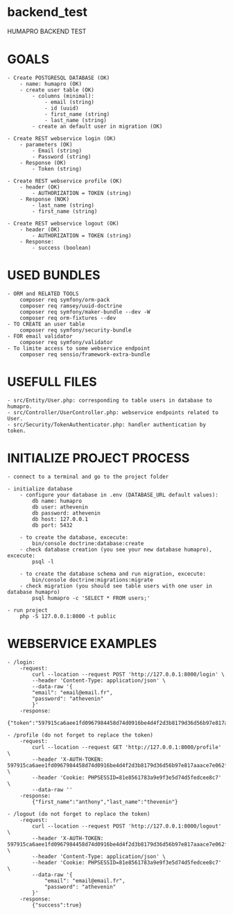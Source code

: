 # backend_test
HUMAPRO BACKEND TEST

# GOALS
    - Create POSTGRESQL DATABASE (OK)
        - name: humapro (OK)
        - create user table (OK)
            - columns (minimal):
                - email (string)
                - id (uuid)
                - first_name (string)
                - last_name (string)
            - create an default user in migration (OK)

    - Create REST webservice login (OK)
        - parameters (OK)
            - Email (string)
            - Password (string)
        - Response (OK)
            - Token (string)

    - Create REST webservice profile (OK)
        - header (OK)
            - AUTHORIZATION = TOKEN (string)
        - Response (NOK)
            - last_name (string)
            - first_name (string)
    
    - Create REST webservice logout (OK)
        - header (OK)
            - AUTHORIZATION = TOKEN (string)
        - Response:
            - success (boolean)

# USED BUNDLES
    - ORM and RELATED TOOLS
        composer req symfony/orm-pack
        composer req ramsey/uuid-doctrine
        composer req symfony/maker-bundle --dev -W
        composer req orm-fixtures --dev
    - TO CREATE an user table
        composer req symfony/security-bundle
    - FOR email validator
        composer req symfony/validator
    - To limite access to some webservice endpoint
        composer req sensio/framework-extra-bundle

# USEFULL FILES
    - src/Entity/User.php: corresponding to table users in database to humapro.
    - src/Controller/UserController.php: webservice endpoints related to User.
    - src/Security/TokenAuthenticator.php: handler authentication by token. 

# INITIALIZE PROJECT PROCESS
    - connect to a terminal and go to the project folder
    
    - initialize database
        - configure your database in .env (DATABASE_URL default values):
            db name: humapro
            db user: athevenin
            db password: athevenin
            db host: 127.0.0.1
            db port: 5432

        - to create the database, excecute:
            bin/console doctrine:database:create
        - check database creation (you see your new database humapro), excecute:
            psql -l

        - to create the database schema and run migration, excecute:
            bin/console doctrine:migrations:migrate
        - check migration (you should see table users with one user in database humapro)
            psql humapro -c 'SELECT * FROM users;'
        
    - run project
        php -S 127.0.0.1:8000 -t public

# WEBSERVICE EXAMPLES
    - /login:
        -request:
            curl --location --request POST 'http://127.0.0.1:8000/login' \
            --header 'Content-Type: application/json' \
            --data-raw '{
            "email": "email@email.fr",
            "password": "athevenin"
            }'
        -response:
            {"token":"597915ca6aee1fd0967984458d74d0916be4d4f2d3b8179d36d56b97e817aaace7e062f91b20bd66384058de93e90eda8ad24c8d4815b3dd631ddbe9"}
    
    - /profile (do not forget to replace the token)
        -request:
            curl --location --request GET 'http://127.0.0.1:8000/profile' \
            --header 'X-AUTH-TOKEN: 597915ca6aee1fd0967984458d74d0916be4d4f2d3b8179d36d56b97e817aaace7e062f91b20bd66384058de93e90eda8ad24c8d4815b3dd631ddbe9' \
            --header 'Cookie: PHPSESSID=81e8561783a9e9f3e5d74d5fedcee8c7' \
            --data-raw ''
        -response:
            {"first_name":"anthony","last_name":"thevenin"}
    
    - /logout (do not forget to replace the token)
        -request:
            curl --location --request POST 'http://127.0.0.1:8000/logout' \
            --header 'X-AUTH-TOKEN: 597915ca6aee1fd0967984458d74d0916be4d4f2d3b8179d36d56b97e817aaace7e062f91b20bd66384058de93e90eda8ad24c8d4815b3dd631ddbe9' \
            --header 'Content-Type: application/json' \
            --header 'Cookie: PHPSESSID=81e8561783a9e9f3e5d74d5fedcee8c7' \
            --data-raw '{
                "email": "email@email.fr",
                "password": "athevenin"
            }'
        -response:
            {"success":true}